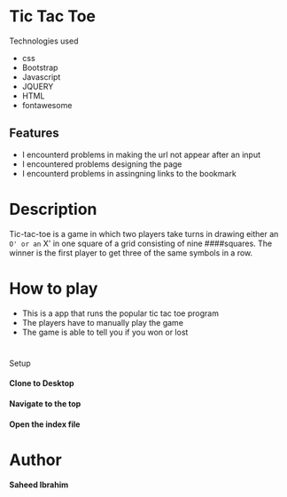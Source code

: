 # Tic Tac Toe
Technologies used
* css
* Bootstrap
* Javascript
* JQUERY
* HTML
* fontawesome
## Features
* I encounterd problems in making the url not appear after an input
* I encountered problems designing the page
* I encounterd problems in assingning links to the bookmark                       

# Description
Tic-tac-toe is a game in which two players take turns in drawing either an ` O' or an ` X' in one square of a grid consisting of nine ####squares. The winner is the first player to get three of the same symbols in a row. 
# How to play
* This is a app that runs the popular tic tac toe  program
* The players have to manually play the game
* The game is able to tell you if you won or lost    
#
Setup
#### Clone to Desktop
#### Navigate to the top
#### Open the index file

# Author
#### Saheed Ibrahim

